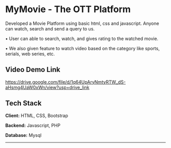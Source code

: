 
# MyMovie - The OTT Platform

Developed a Movie Platform using basic html, css and javascript. Anyone can watch, search and send a query to us.

• User can able to search, watch, and gives rating to the watched movie.

• We also given feature to watch video based on the category like sports, serials, web series, etc.

## Video Demo Link

https://drive.google.com/file/d/1q64UpAryNmtyRTW_dS-aHsmg4UaW0xWn/view?usp=drive_link


## Tech Stack

**Client:** HTML, CSS, Bootstrap

**Backend:** Javascript, PHP

**Database:** Mysql

-------------

